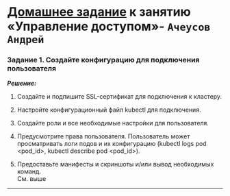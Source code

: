# [Домашнее задание](https://github.com/netology-code/kuber-homeworks/blob/main/2.4/2.4.md) к занятию «Управление доступом»- `Ачеусов Андрей`


### Задание 1. Создайте конфигурацию для подключения пользователя   

***Решение:***  

1. Создайте и подпишите SSL-сертификат для подключения к кластеру.  


2. Настройте конфигурационный файл kubectl для подключения.  


3. Создайте роли и все необходимые настройки для пользователя.  


4. Предусмотрите права пользователя. Пользователь может просматривать логи подов и их конфигурацию (kubectl logs pod <pod_id>, kubectl describe pod <pod_id>).  


5. Предоставьте манифесты и скриншоты и/или вывод необходимых команд.  
См. выше   


---


